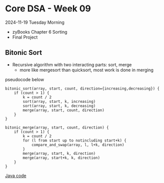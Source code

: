 # Core DSA - Week 09
2024-11-19 Tuesday Morning

* zyBooks Chapter 6 Sorting
* Final Project

## Bitonic Sort

* Recursive algorithm with two interacting parts: sort, merge
  * more like mergesort than quicksort, most work is done in merging

<div>
</div>

pseudocode below
```
bitonic_sort(array, start, count, direction={increasing,decreasing}) {
    if (count > 1) {
        k = count / 2
        sort(array, start, k, increasing)
        sort(array, start, k, decreasing)
        merge(array, start, count, direction)
    }
}
```
```
bitonic_merge(array, start, count, direction) {
    if (count > 1) {
        k = count / 2
        for (l from start up to notincluding start+k) {
            compare_and_swap(array, l, l+k, direction)
        }
        merge(array, start, k, direction)
        merge(array, start+k, k, direction)
    }
}
```
[Java code](./code/bitonic-sort/src/BitonicSorter.java)